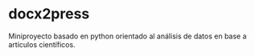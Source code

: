 # docx2press
 Miniproyecto basado en python orientado al análisis de datos en base a artículos científicos.
